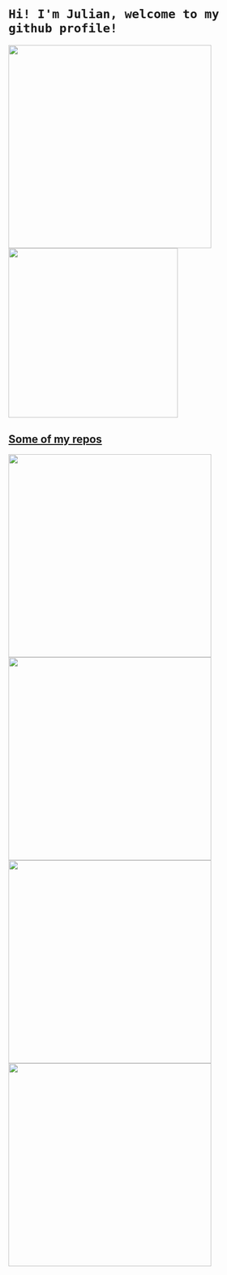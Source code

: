 # ```Hi! I'm Julian, welcome to my github profile!```

<a href="#"><img width="400" src="https://github-readme-stats.vercel.app/api?username=julian119988&show_icons=true&theme=gruvbox">
<a href="https://github.com/julian119988"><img width="334.238" src="https://github-readme-stats.vercel.app/api/top-langs/?username=julian119988&layout=compact&theme=gruvbox">

## [Some of my repos](https://github.com/julian119988?tab=repositories)

<p align="left">
  
   <a href="https://github.com/julian119988/ecotienda-ipuum"><img width="400" src="https://github-readme-stats.vercel.app/api/pin/?username=julian119988&repo=ecotienda-ipuum&langs_count=5&theme=gruvbox">
  <a href="https://github.com/julian119988/interactive-pricing-challenge"><img width="400" src="https://github-readme-stats.vercel.app/api/pin/?username=julian119988&card_height=300&&repo=interactive-pricing-challenge&langs_count=5&layout=compact&theme=gruvbox">
  <a href="https://github.com/julian119988/chat-room-app"><img width="400" src="https://github-readme-stats.vercel.app/api/pin/?username=julian119988&repo=chat-room-app&layout=compact&theme=gruvbox">
  <a href="https://github.com/julian119988/donde-estan-mis-libros"><img width="400" src="https://github-readme-stats.vercel.app/api/pin/?username=julian119988&repo=donde-estan-mis-libros&hide=html,scss,css&langs_count=10&layout=compact&theme=gruvbox">
</p> 

